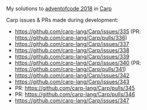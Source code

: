 My solutions to [adventofcode 2018](https://adventofcode.com/2018) in
[Carp](https://github.com/carp-lang/Carp)

Carp issues & PRs made during development:
- https://github.com/carp-lang/Carp/issues/335 (PR: https://github.com/carp-lang/Carp/pulls/336)
- https://github.com/carp-lang/Carp/issues/337
- https://github.com/carp-lang/Carp/issues/338
- https://github.com/carp-lang/Carp/issues/339
- https://github.com/carp-lang/Carp/issues/340 (PR: https://github.com/carp-lang/Carp/pulls/341)
- https://github.com/carp-lang/Carp/issues/342
- https://github.com/carp-lang/Carp/issues/343
- PR: https://github.com/carp-lang/Carp/pulls/345
- PR: https://github.com/carp-lang/Carp/pulls/346
- https://github.com/carp-lang/Carp/issues/347
